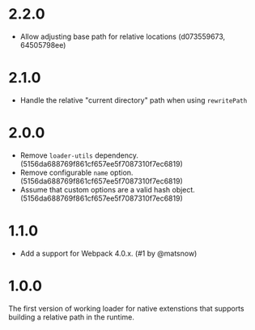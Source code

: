 # 2.2.0

- Allow adjusting base path for relative locations (d073559673, 64505798ee)

# 2.1.0

- Handle the relative "current directory" path when using `rewritePath`

# 2.0.0

- Remove `loader-utils` dependency. (5156da688769f861cf657ee5f7087310f7ec6819)
- Remove configurable `name` option. (5156da688769f861cf657ee5f7087310f7ec6819)
- Assume that custom options are a valid hash object. (5156da688769f861cf657ee5f7087310f7ec6819)

# 1.1.0

- Add a support for Webpack 4.0.x. (#1 by @matsnow)

# 1.0.0

The first version of working loader for native extenstions that supports building a relative path in the runtime.
